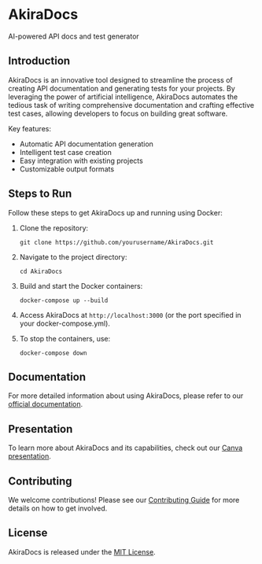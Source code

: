 # AkiraDocs
AI-powered API docs and test generator

## Introduction

AkiraDocs is an innovative tool designed to streamline the process of creating API documentation and generating tests for your projects. By leveraging the power of artificial intelligence, AkiraDocs automates the tedious task of writing comprehensive documentation and crafting effective test cases, allowing developers to focus on building great software.

Key features:
- Automatic API documentation generation
- Intelligent test case creation
- Easy integration with existing projects
- Customizable output formats

## Steps to Run

Follow these steps to get AkiraDocs up and running using Docker:

1. Clone the repository:
   ```
   git clone https://github.com/yourusername/AkiraDocs.git
   ```

2. Navigate to the project directory:
   ```
   cd AkiraDocs
   ```

3. Build and start the Docker containers:
   ```
   docker-compose up --build
   ```

4. Access AkiraDocs at `http://localhost:3000` (or the port specified in your docker-compose.yml).

5. To stop the containers, use:
   ```
   docker-compose down
   ```

## Documentation

For more detailed information about using AkiraDocs, please refer to our [official documentation](https://docs.akiradocs.com).

## Presentation

To learn more about AkiraDocs and its capabilities, check out our [Canva presentation](https://www.canva.com/design/DAFxyz123/view).

## Contributing

We welcome contributions! Please see our [Contributing Guide](CONTRIBUTING.md) for more details on how to get involved.

## License

AkiraDocs is released under the [MIT License](LICENSE).
